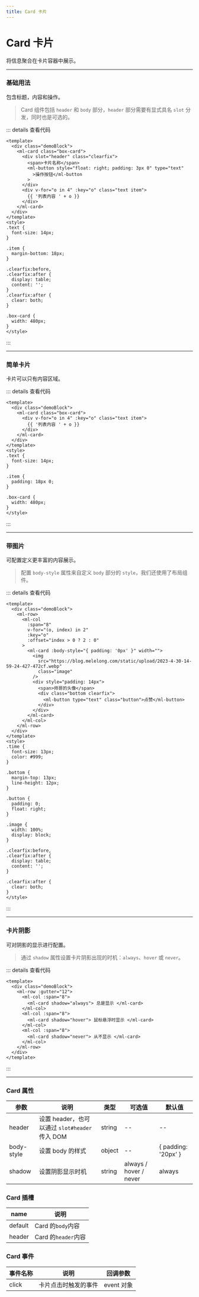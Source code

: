 ```yaml
---
title: Card 卡片
---
```


# Card 卡片

将信息聚合在卡片容器中展示。

---

### 基础用法

包含标题，内容和操作。

<Card-Demo1 />

> Card 组件包括 `header` 和 `body` 部分，`header` 部分需要有显式具名 `slot` 分发，同时也是可选的。

::: details 查看代码

```vue
<template>
  <div class="demoBlock">
    <ml-card class="box-card">
      <div slot="header" class="clearfix">
        <span>卡片名称</span>
        <ml-button style="float: right; padding: 3px 0" type="text"
          >操作按钮</ml-button
        >
      </div>
      <div v-for="o in 4" :key="o" class="text item">
        {{ '列表内容 ' + o }}
      </div>
    </ml-card>
  </div>
</template>
<style>
.text {
  font-size: 14px;
}

.item {
  margin-bottom: 18px;
}

.clearfix:before,
.clearfix:after {
  display: table;
  content: '';
}
.clearfix:after {
  clear: both;
}

.box-card {
  width: 480px;
}
</style>
```

:::

---

### 简单卡片

卡片可以只有内容区域。

<Card-Demo2 />

::: details 查看代码

```vue
<template>
  <div class="demoBlock">
    <ml-card class="box-card">
      <div v-for="o in 4" :key="o" class="text item">
        {{ '列表内容 ' + o }}
      </div>
    </ml-card>
  </div>
</template>
<style>
.text {
  font-size: 14px;
}

.item {
  padding: 18px 0;
}

.box-card {
  width: 480px;
}
</style>
```

:::

---

### 带图片

可配置定义更丰富的内容展示。

<Card-Demo3 />

> 配置 `body-style` 属性来自定义 `body` 部分的 `style`，我们还使用了布局组件。

::: details 查看代码

```vue
<template>
  <div class="demoBlock">
    <ml-row>
      <ml-col
        :span="8"
        v-for="(o, index) in 2"
        :key="o"
        :offset="index > 0 ? 2 : 0"
      >
        <ml-card :body-style="{ padding: '0px' }" width="">
          <img
            src="https://blog.melelong.com/static/upload/2023-4-30-14-59-24-427-472cf.webp"
            class="image"
          />
          <div style="padding: 14px">
            <span>帅哥的头像</span>
            <div class="bottom clearfix">
              <ml-button type="text" class="button">点赞</ml-button>
            </div>
          </div>
        </ml-card>
      </ml-col>
    </ml-row>
  </div>
</template>
<style>
.time {
  font-size: 13px;
  color: #999;
}

.bottom {
  margin-top: 13px;
  line-height: 12px;
}

.button {
  padding: 0;
  float: right;
}

.image {
  width: 100%;
  display: block;
}

.clearfix:before,
.clearfix:after {
  display: table;
  content: '';
}

.clearfix:after {
  clear: both;
}
</style>
```

:::

---

### 卡片阴影

可对阴影的显示进行配置。

<Card-Demo4 />

> 通过 `shadow` 属性设置卡片阴影出现的时机：`always`、`hover` 或 `never`。

::: details 查看代码

```vue
<template>
  <div class="demoBlock">
    <ml-row :gutter="12">
      <ml-col :span="8">
        <ml-card shadow="always"> 总是显示 </ml-card>
      </ml-col>
      <ml-col :span="8">
        <ml-card shadow="hover"> 鼠标悬浮时显示 </ml-card>
      </ml-col>
      <ml-col :span="8">
        <ml-card shadow="never"> 从不显示 </ml-card>
      </ml-col>
    </ml-row>
  </div>
</template>
```

:::

---

### Card 属性

| 参数       | 说明                                           | 类型   | 可选值                 | 默认值              |
| ---------- | ---------------------------------------------- | ------ | ---------------------- | ------------------- |
| header     | 设置 header，也可以通过 `slot#header` 传入 DOM | string | --                     | --                  |
| body-style | 设置 body 的样式                               | object | --                     | { padding: '20px' } |
| shadow     | 设置阴影显示时机                               | string | always / hover / never | always              |

### Card 插槽

| name    | 说明                |
| ------- | ------------------- |
| default | Card 的`body`内容   |
| header  | Card 的`header`内容 |

### Card 事件

| 事件名称 | 说明                 | 回调参数   |
| -------- | -------------------- | ---------- |
| click    | 卡片点击时触发的事件 | event 对象 |
